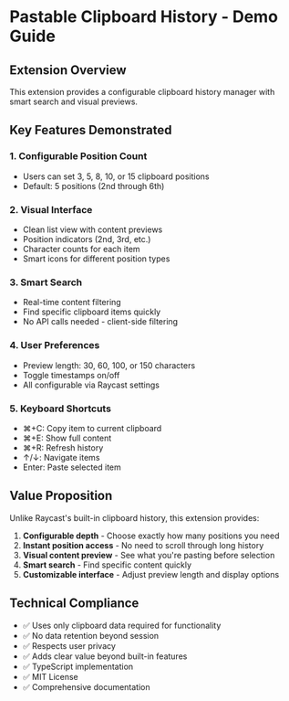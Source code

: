 # Pastable Clipboard History - Demo Guide

## Extension Overview

This extension provides a configurable clipboard history manager with smart search and visual previews.

## Key Features Demonstrated

### 1. Configurable Position Count
- Users can set 3, 5, 8, 10, or 15 clipboard positions
- Default: 5 positions (2nd through 6th)

### 2. Visual Interface
- Clean list view with content previews
- Position indicators (2nd, 3rd, etc.)
- Character counts for each item
- Smart icons for different position types

### 3. Smart Search
- Real-time content filtering
- Find specific clipboard items quickly
- No API calls needed - client-side filtering

### 4. User Preferences
- Preview length: 30, 60, 100, or 150 characters
- Toggle timestamps on/off
- All configurable via Raycast settings

### 5. Keyboard Shortcuts
- ⌘+C: Copy item to current clipboard
- ⌘+E: Show full content
- ⌘+R: Refresh history
- ↑/↓: Navigate items
- Enter: Paste selected item

## Value Proposition

Unlike Raycast's built-in clipboard history, this extension provides:

1. **Configurable depth** - Choose exactly how many positions you need
2. **Instant position access** - No need to scroll through long history
3. **Visual content preview** - See what you're pasting before selection
4. **Smart search** - Find specific content quickly
5. **Customizable interface** - Adjust preview length and display options

## Technical Compliance

- ✅ Uses only clipboard data required for functionality
- ✅ No data retention beyond session
- ✅ Respects user privacy
- ✅ Adds clear value beyond built-in features
- ✅ TypeScript implementation
- ✅ MIT License
- ✅ Comprehensive documentation 